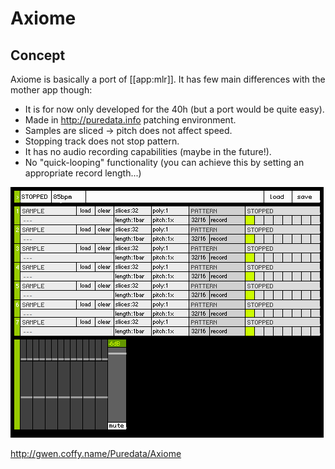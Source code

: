 # Axiome

## Concept

Axiome is basically a port of [[app:mlr]].
It has few main differences with the mother app though:

* It is for now only developed for the 40h (but a port would be quite easy).
* Made in http://puredata.info patching environment.
* Samples are sliced -> pitch does not affect speed.
* Stopping track does not stop pattern.
* It has no audio recording capabilities (maybe in the future!).
* No "quick-looping" functionality (you can achieve this by setting an appropriate record length...)

![](axiome-0.1b_screenshot.png)

http://gwen.coffy.name/Puredata/Axiome